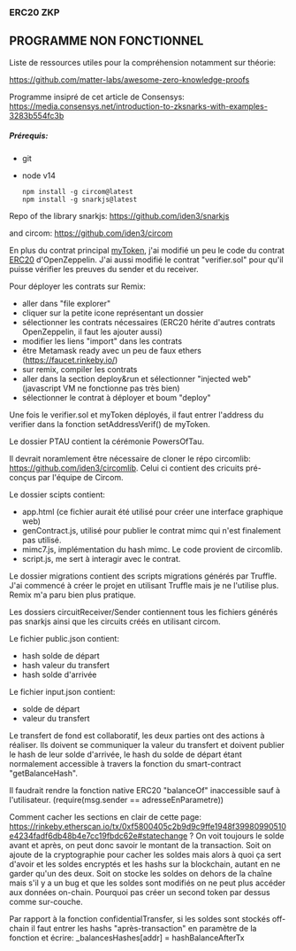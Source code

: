 ### ERC20 ZKP

## PROGRAMME NON FONCTIONNEL



Liste de ressources utiles pour la compréhension notamment sur théorie:

https://github.com/matter-labs/awesome-zero-knowledge-proofs



Programme insipré de cet article de Consensys: https://media.consensys.net/introduction-to-zksnarks-with-examples-3283b554fc3b



##### Prérequis:

- git

- node v14

  ```
  npm install -g circom@latest
  npm install -g snarkjs@latest
  ```

Repo of the library snarkjs: https://github.com/iden3/snarkjs

and circom: https://github.com/iden3/circom



En plus du contrat principal [myToken](https://github.com/AntoineMkr/ZKP_ERC20/blob/master/contracts/myToken.sol), j'ai modifié un peu le code du contrat [ERC20](https://github.com/AntoineMkr/ZKP_ERC20/blob/master/contracts/ERC20.sol) d'OpenZeppelin. J'ai aussi modifié le contrat "verifier.sol" pour qu'il puisse vérifier les preuves du sender et du receiver.

Pour déployer les contrats sur Remix:

- aller dans "file explorer"
- cliquer sur la petite icone représentant un dossier
- sélectionner les contrats nécessaires (ERC20 hérite d'autres contrats OpenZeppelin, il faut les ajouter aussi)
- modifier les liens "import" dans les contrats
- être Metamask ready avec un peu de faux ethers (https://faucet.rinkeby.io/)
- sur remix, compiler les contrats
- aller dans la section deploy&run et sélectionner "injected web" (javascript VM ne fonctionne pas très bien)
- sélectionner le contrat à déployer et boum "deploy"

Une fois le verifier.sol et myToken déployés, il faut entrer l'address du verifier dans la fonction setAddressVerif() de myToken.



Le dossier PTAU contient la cérémonie PowersOfTau.

Il devrait noramlement être nécessaire de cloner le répo circomlib: https://github.com/iden3/circomlib. Celui ci contient des cricuits pré-conçus par l'équipe de Circom.

Le dossier scipts contient: 

- app.html (ce fichier aurait été utilisé pour créer une interface graphique web)
- genContract.js, utilisé pour publier le contrat mimc qui n'est finalement pas utilisé.
- mimc7.js, implémentation du hash mimc. Le code provient de circomlib.
- script.js, me sert à interagir avec le contrat.

Le dossier migrations contient des scripts migrations générés par Truffle. J'ai commencé à créer le projet en utilisant Truffle mais je ne l'utilise plus. Remix m'a paru bien plus pratique.

Les dossiers circuitReceiver/Sender contiennent tous les fichiers générés pas snarkjs ainsi que les circuits créés en utilisant circom.

Le fichier public.json contient:

- hash solde de départ
- hash valeur du transfert
- hash solde d'arrivée

Le fichier input.json contient:

- solde de départ
- valeur du transfert

Le transfert de fond est collaboratif, les deux parties ont des actions à réaliser. Ils doivent se communiquer la valeur du transfert et doivent publier le hash de leur solde d'arrivée, le hash du solde de départ étant normalement accessible à travers la fonction du smart-contract "getBalanceHash".

Il faudrait rendre la fonction native ERC20 "balanceOf" inaccessible sauf à l'utilisateur. (require(msg.sender == adresseEnParametre))

Comment cacher les sections en clair de cette page: https://rinkeby.etherscan.io/tx/0xf5800405c2b9d9c9ffe1948f39980990510e4234fadf6db48b4e7cc19fbdc62e#statechange ? On voit toujours le solde avant et après, on peut donc savoir le montant de la transaction. Soit on ajoute de la cryptographie pour cacher les soldes mais alors à quoi ça sert d'avoir et les soldes encryptés et les hashs sur la blockchain, autant en ne garder qu'un des deux. Soit on stocke les soldes on dehors de la chaîne mais s'il y a un bug et que les soldes sont modifiés on ne peut plus accéder aux données on-chain. Pourquoi pas créer un second token par dessus comme sur-couche.

Par rapport à la fonction confidentialTransfer, si les soldes sont stockés off-chain il faut entrer les hashs "après-transaction" en paramètre de la fonction et écrire: _balancesHashes[addr] = hashBalanceAfterTx 